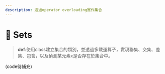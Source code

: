 ```yaml
---
description: 透過operator overloading實作集合
---
```


# 🔴 Sets

> **def**:使用class建立集合的類別，並透過多載運算子，實現聯集、交集、差集、包含，以及偵測某元素x是否存在於集合中。

(code待補充)
